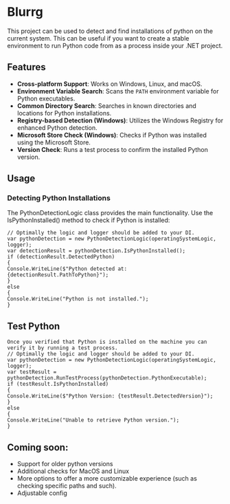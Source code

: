 # Blurrg

This project can be used to detect and find installations of python on the current system. This can be useful if you want to create a stable environment to run Python code from as a process inside your .NET project.

## Features

- **Cross-platform Support**: Works on Windows, Linux, and macOS.
- **Environment Variable Search**: Scans the `PATH` environment variable for Python executables.
- **Common Directory Search**: Searches in known directories and locations for Python installations.
- **Registry-based Detection (Windows)**: Utilizes the Windows Registry for enhanced Python detection.
- **Microsoft Store Check (Windows)**: Checks if Python was installed using the Microsoft Store.
- **Version Check**: Runs a test process to confirm the installed Python version.

## Usage

### Detecting Python Installations

The PythonDetectionLogic class provides the main functionality. Use the IsPythonInstalled() method to check if Python is installed:

```
// Optimally the logic and logger should be added to your DI.
var pythonDetection = new PythonDetectionLogic(operatingSystemLogic, logger);
var detectionResult = pythonDetection.IsPythonInstalled();
if (detectionResult.DetectedPython)
{
Console.WriteLine($"Python detected at: {detectionResult.PathToPython}");
}
else
{
Console.WriteLine("Python is not installed.");
}
```

## Test Python

```
Once you verified that Python is installed on the machine you can verify it by running a test process.
// Optimally the logic and logger should be added to your DI.
var pythonDetection = new PythonDetectionLogic(operatingSystemLogic, logger);
var testResult = pythonDetection.RunTestProcess(pythonDetection.PythonExecutable);
if (testResult.IsPythonInstalled)
{
Console.WriteLine($"Python Version: {testResult.DetectedVersion}");
}
else
{
Console.WriteLine("Unable to retrieve Python version.");
}
```

## Coming soon:

- Support for older python versions
- Additional checks for MacOS and Linux
- More options to offer a more customizable experience (such as checking specific paths and such).
- Adjustable config

